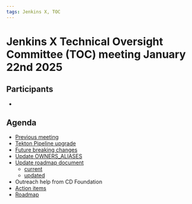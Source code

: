 ```yaml
---
tags: Jenkins X, TOC
---
```

# Jenkins X Technical Oversight Committee (TOC) meeting January 22nd 2025

## Participants

-  <fill in>

## Agenda

- [Previous meeting](2025-01-08.md)
- [Tekton Pipeline upgrade](https://github.com/jenkins-x/jx/issues/8683)
- [Future breaking changes](../FUTURE_BREAKING_CHANGES.md)
- [Update OWNERS_ALIASES](https://github.com/jenkins-x/jx-community/pull/44)
- [Update roadmap document](https://github.com/jenkins-x/jx-docs/pull/3754)
  - [current](https://jenkins-x.io/community/roadmap/)
  - [updated](https://jx-docs-jx-jenkins-x-jx-docs-pr-3754.infra.jenkins-x.rocks/community/roadmap/)
- Outreach help from CD Foundation
- [Action items](https://github.com/orgs/jenkins-x/projects/21/views/1)
- [Roadmap](https://github.com/orgs/jenkins-x/projects/23/views/1)
